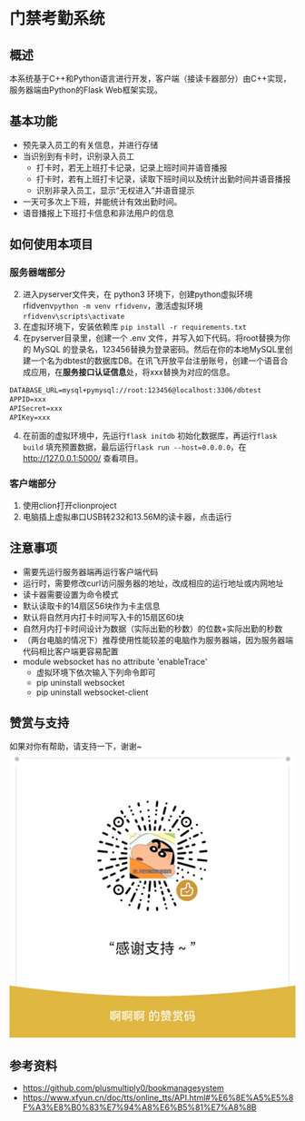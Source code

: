 # 门禁考勤系统

## 概述

本系统基于C++和Python语言进行开发，客户端（接读卡器部分）由C++实现，服务器端由Python的Flask Web框架实现。

## 基本功能

- 预先录入员工的有关信息，并进行存储
- 当识别到有卡时，识别录入员工
  - 打卡时，若无上班打卡记录，记录上班时间并语音播报
  - 打卡时，若有上班打卡记录，读取下班时间以及统计出勤时间并语音播报
  - 识别非录入员工，显示“无权进入”并语音提示
- 一天可多次上下班，并能统计有效出勤时间。
- 语音播报上下班打卡信息和非法用户的信息

## 如何使用本项目

### 服务器端部分

2. 进入pyserver文件夹，在 python3 环境下，创建python虚拟环境 rfidvenv`python -m venv rfidvenv`，激活虚拟环境 `rfidvenv\scripts\activate`
3. 在虚拟环境下，安装依赖库 `pip install -r requirements.txt`
4. 在pyserver目录里，创建一个 .env 文件，并写入如下代码。将root替换为你的 MySQL 的登录名，123456替换为登录密码。然后在你的本地MySQL里创建一个名为dbtest的数据库DB。在讯飞开放平台注册账号，创建一个语音合成应用，在**服务接口认证信息**处，将xxx替换为对应的信息。

```
DATABASE_URL=mysql+pymysql://root:123456@localhost:3306/dbtest
APPID=xxx
APISecret=xxx
APIKey=xxx
```

4. 在前面的虚拟环境中，先运行`flask initdb` 初始化数据库，再运行`flask build` 填充预置数据，最后运行`flask run --host=0.0.0.0`，在 http://127.0.0.1:5000/ 查看项目。

### 客户端部分

1. 使用clion打开clionproject
2. 电脑插上虚拟串口USB转232和13.56M的读卡器，点击运行

## 注意事项

- 需要先运行服务器端再运行客户端代码
- 运行时，需要修改curl访问服务器的地址，改成相应的运行地址或内网地址
- 读卡器需要设置为命令模式
- 默认读取卡的14扇区56块作为卡主信息
- 默认将自然月内打卡时间写入卡的15扇区60块
- 自然月内打卡时间设计为数据（实际出勤的秒数）的位数+实际出勤的秒数
- （两台电脑的情况下）推荐使用性能较差的电脑作为服务器端，因为服务器端代码相比客户端更容易配置
- module websocket has no attribute 'enableTrace' 
  - 虚拟环境下依次输入下列命令即可
  - pip uninstall websocket
  - pip uninstall websocket-client

## 赞赏与支持

如果对你有帮助，请支持一下，谢谢~
![](other/rewardqrcode.png)

## 参考资料

- https://github.com/plusmultiply0/bookmanagesystem
- https://www.xfyun.cn/doc/tts/online_tts/API.html#%E6%8E%A5%E5%8F%A3%E8%B0%83%E7%94%A8%E6%B5%81%E7%A8%8B